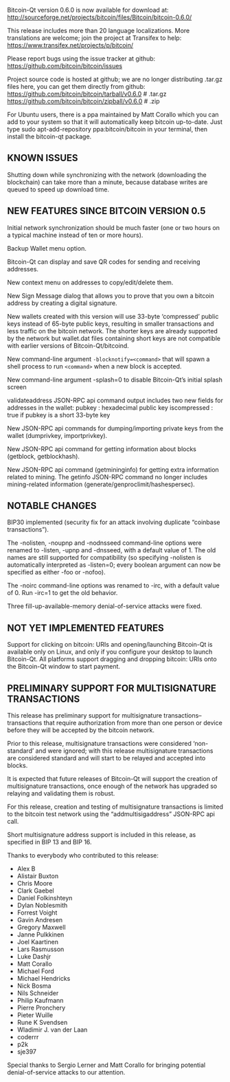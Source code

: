 Bitcoin-Qt version 0.6.0 is now available for download at:
<http://sourceforge.net/projects/bitcoin/files/Bitcoin/bitcoin-0.6.0/>

This release includes more than 20 language localizations. More translations
are welcome; join the project at Transifex to help:
<https://www.transifex.net/projects/p/bitcoin/>

Please report bugs using the issue tracker at github:
<https://github.com/bitcoin/bitcoin/issues>

Project source code is hosted at github; we are no longer distributing .tar.gz
files here, you can get them directly from github:
<https://github.com/bitcoin/bitcoin/tarball/v0.6.0> # .tar.gz
<https://github.com/bitcoin/bitcoin/zipball/v0.6.0> # .zip

For Ubuntu users, there is a ppa maintained by Matt Corallo which you can add
to your system so that it will automatically keep bitcoin up-to-date. Just
type sudo apt-add-repository ppa:bitcoin/bitcoin in your terminal, then
install the bitcoin-qt package.

## KNOWN ISSUES

Shutting down while synchronizing with the network (downloading the
blockchain) can take more than a minute, because database writes are queued to
speed up download time.

## NEW FEATURES SINCE BITCOIN VERSION 0.5

Initial network synchronization should be much faster (one or two hours on a
typical machine instead of ten or more hours).

Backup Wallet menu option.

Bitcoin-Qt can display and save QR codes for sending and receiving addresses.

New context menu on addresses to copy/edit/delete them.

New Sign Message dialog that allows you to prove that you own a bitcoin
address by creating a digital signature.

New wallets created with this version will use 33-byte ‘compressed’ public
keys instead of 65-byte public keys, resulting in smaller transactions and
less traffic on the bitcoin network. The shorter keys are already supported by
the network but wallet.dat files containing short keys are not compatible with
earlier versions of Bitcoin-Qt/bitcoind.

New command-line argument `-blocknotify=<command>` that will spawn a shell
process to run `<command>` when a new block is accepted.

New command-line argument -splash=0 to disable Bitcoin-Qt’s initial splash
screen

validateaddress JSON-RPC api command output includes two new fields for
addresses in the wallet: pubkey : hexadecimal public key iscompressed : true
if pubkey is a short 33-byte key

New JSON-RPC api commands for dumping/importing private keys from the wallet
(dumprivkey, importprivkey).

New JSON-RPC api command for getting information about blocks (getblock,
getblockhash).

New JSON-RPC api command (getmininginfo) for getting extra information related
to mining. The getinfo JSON-RPC command no longer includes mining-related
information (generate/genproclimit/hashespersec).

## NOTABLE CHANGES

BIP30 implemented (security fix for an attack involving duplicate “coinbase
transactions”).

The -nolisten, -noupnp and -nodnsseed command-line options were renamed to
-listen, -upnp and -dnsseed, with a default value of 1. The old names are
still supported for compatibility (so specifying -nolisten is automatically
interpreted as -listen=0; every boolean argument can now be specified as
either -foo or -nofoo).

The -noirc command-line options was renamed to -irc, with a default value of
0. Run -irc=1 to get the old behavior.

Three fill-up-available-memory denial-of-service attacks were fixed.

## NOT YET IMPLEMENTED FEATURES

Support for clicking on bitcoin: URIs and opening/launching Bitcoin-Qt is
available only on Linux, and only if you configure your desktop to launch
Bitcoin-Qt. All platforms support dragging and dropping bitcoin: URIs onto the
Bitcoin-Qt window to start payment.

## PRELIMINARY SUPPORT FOR MULTISIGNATURE TRANSACTIONS

This release has preliminary support for multisignature transactions–
transactions that require authorization from more than one person or device
before they will be accepted by the bitcoin network.

Prior to this release, multisignature transactions were considered ‘non-
standard’ and were ignored; with this release multisignature transactions are
considered standard and will start to be relayed and accepted into blocks.

It is expected that future releases of Bitcoin-Qt will support the creation of
multisignature transactions, once enough of the network has upgraded so
relaying and validating them is robust.

For this release, creation and testing of multisignature transactions is
limited to the bitcoin test network using the “addmultisigaddress” JSON-RPC
api call.

Short multisignature address support is included in this release, as specified
in BIP 13 and BIP 16.

Thanks to everybody who contributed to this release:

  * Alex B
  * Alistair Buxton
  * Chris Moore
  * Clark Gaebel
  * Daniel Folkinshteyn
  * Dylan Noblesmith
  * Forrest Voight
  * Gavin Andresen
  * Gregory Maxwell
  * Janne Pulkkinen
  * Joel Kaartinen
  * Lars Rasmusson
  * Luke Dashjr
  * Matt Corallo
  * Michael Ford
  * Michael Hendricks
  * Nick Bosma
  * Nils Schneider
  * Philip Kaufmann
  * Pierre Pronchery
  * Pieter Wuille
  * Rune K Svendsen
  * Wladimir J. van der Laan
  * coderrr
  * p2k
  * sje397

Special thanks to Sergio Lerner and Matt Corallo for bringing potential
denial-of-service attacks to our attention.

